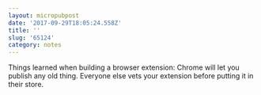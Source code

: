 ```yaml
---
layout: micropubpost
date: '2017-09-29T18:05:24.558Z'
title: ''
slug: '65124'
category: notes
---
```

Things learned when building a browser extension: Chrome will let you publish any old thing. Everyone else vets your extension before putting it in their store.
